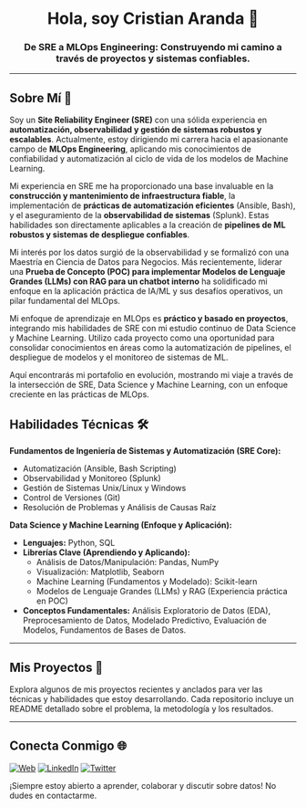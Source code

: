 <h1 align="center">
Hola, soy Cristian Aranda 👋
</h1>

<h3 align="center">
De SRE a MLOps Engineering: Construyendo mi camino a través de proyectos y sistemas confiables.
</h3>

---
## Sobre Mí 🚀

Soy un **Site Reliability Engineer (SRE)** con una sólida experiencia en **automatización, observabilidad y gestión de sistemas robustos y escalables**. Actualmente, estoy dirigiendo mi carrera hacia el apasionante campo de **MLOps Engineering**, aplicando mis conocimientos de confiabilidad y automatización al ciclo de vida de los modelos de Machine Learning.

Mi experiencia en SRE me ha proporcionado una base invaluable en la **construcción y mantenimiento de infraestructura fiable**, la implementación de **prácticas de automatización eficientes** (Ansible, Bash), y el aseguramiento de la **observabilidad de sistemas** (Splunk). Estas habilidades son directamente aplicables a la creación de **pipelines de ML robustos y sistemas de despliegue confiables**.

Mi interés por los datos surgió de la observabilidad y se formalizó con una Maestría en Ciencia de Datos para Negocios. Más recientemente, liderar una **Prueba de Concepto (POC) para implementar Modelos de Lenguaje Grandes (LLMs) con RAG para un chatbot interno** ha solidificado mi enfoque en la aplicación práctica de IA/ML y sus desafíos operativos, un pilar fundamental del MLOps.

Mi enfoque de aprendizaje en MLOps es **práctico y basado en proyectos**, integrando mis habilidades de SRE con mi estudio continuo de Data Science y Machine Learning. Utilizo cada proyecto como una oportunidad para consolidar conocimientos en áreas como la automatización de pipelines, el despliegue de modelos y el monitoreo de sistemas de ML.

Aquí encontrarás mi portafolio en evolución, mostrando mi viaje a través de la intersección de SRE, Data Science y Machine Learning, con un enfoque creciente en las prácticas de MLOps.

## Habilidades Técnicas 🛠️

**Fundamentos de Ingeniería de Sistemas y Automatización (SRE Core):**
* Automatización (Ansible, Bash Scripting)
* Observabilidad y Monitoreo (Splunk)
* Gestión de Sistemas Unix/Linux y Windows
* Control de Versiones (Git)
* Resolución de Problemas y Análisis de Causas Raíz

**Data Science y Machine Learning (Enfoque y Aplicación):**
* **Lenguajes:** Python, SQL
* **Librerías Clave (Aprendiendo y Aplicando):**
    * Análisis de Datos/Manipulación: Pandas, NumPy
    * Visualización: Matplotlib, Seaborn
    * Machine Learning (Fundamentos y Modelado): Scikit-learn
    * Modelos de Lenguaje Grandes (LLMs) y RAG (Experiencia práctica en POC)
* **Conceptos Fundamentales:** Análisis Exploratorio de Datos (EDA), Preprocesamiento de Datos, Modelado Predictivo, Evaluación de Modelos, Fundamentos de Bases de Datos.


---

## Mis Proyectos 📁

Explora algunos de mis proyectos recientes y anclados para ver las técnicas y habilidades que estoy desarrollando. Cada repositorio incluye un README detallado sobre el problema, la metodología y los resultados.


---

## Conecta Conmigo 🌐

[![Web](https://img.shields.io/badge/Blog-icris.me-gray?style=for-the-badge)](https://icris.me)
[![LinkedIn](https://img.shields.io/badge/LinkedIn-blue?style=for-the-badge&logo=linkedin&logoColor=white)](#)
[![Twitter](https://img.shields.io/badge/Twitter-blue?style=for-the-badge&logo=twitter&logoColor=white)](#)

¡Siempre estoy abierto a aprender, colaborar y discutir sobre datos! No dudes en contactarme.
